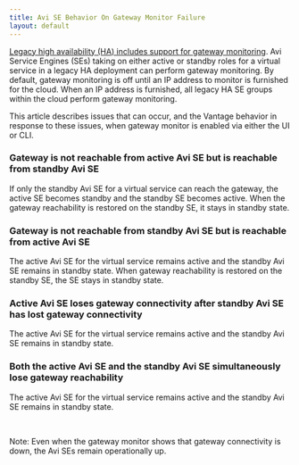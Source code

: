 ```yaml
---
title: Avi SE Behavior On Gateway Monitor Failure
layout: default
---
```

<a href="/gateway-monitoring-for-legacy-ha/">Legacy high availability (HA) includes support for gateway monitoring</a>. Avi Service Engines (SEs) taking on either active or standby roles for a virtual service in a legacy HA deployment can perform gateway monitoring. By default, gateway monitoring is off until an IP address to monitor is furnished for the cloud. When an IP address is furnished, all legacy HA SE groups within the cloud perform gateway monitoring.

This article describes issues that can occur, and the Vantage behavior in response to these issues, when gateway monitor is enabled via either the UI or CLI.

### Gateway is not reachable from active Avi SE but is reachable from standby Avi SE 

If only the standby Avi SE for a virtual service can reach the gateway, the active SE becomes standby and the standby SE becomes active. When the gateway reachability is restored on the standby SE, it stays in standby state.

### Gateway is not reachable from standby Avi SE but is reachable from active Avi SE 

The active Avi SE for the virtual service remains active and the standby Avi SE remains in standby state. When gateway reachability is restored on the standby SE, the SE stays in standby state.

### Active Avi SE loses gateway connectivity after standby Avi SE has lost gateway connectivity 

The active Avi SE for the virtual service remains active and the standby Avi SE remains in standby state.

### Both the active Avi SE and the standby Avi SE simultaneously lose gateway reachability

The active Avi SE for the virtual service remains active and the standby Avi SE remains in standby state.

 

Note: Even when the gateway monitor shows that gateway connectivity is down, the Avi SEs remain operationally up.